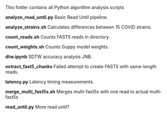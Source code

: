 This folder contains all Python algorithm analysis scripts

**analyze_read_until.py**   Basic Read Until pipeline.

**analyze_strains.sh**      Calculates differences between 15 COVID strains.

**count_reads.sh**          Counts FAST5 reads in directory.

**count_weights.sh**        Counts Guppy model weights.

**dtw.ipynb**               SDTW accuracy analysis JNB.

**extract_fast5_chunks**    Failed attempt to create FAST5 with same-length reads.

**latency.py**              Latency timing measurements.

**merge_multi_fast5s.sh**   Merges multi-fast5s with one read to actual multi-fast5s

**read_until.py**           More read until?
